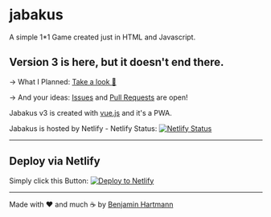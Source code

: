 # jabakus
A simple 1*1 Game created just in HTML and Javascript.

## Version 3 is here, but it doesn't end there.

-> What I Planned: [Take a look :eyes:](https://github.com/benjaminwolkchen/jabakus/projects/3)

-> And your ideas: [Issues](https://github.com/benjaminwolkchen/jabakus/issues) and [Pull Requests](https://github.com/benjaminwolkchen/jabakus/pulls) are open!


Jabakus v3 is created with [vue.js](https://vuejs.org/) and it's a PWA.

Jabakus is hosted by Netlify - Netlify Status: [![Netlify Status](https://api.netlify.com/api/v1/badges/6d62e6c6-9eff-461a-9ae0-977261eaa86d/deploy-status)](https://app.netlify.com/sites/jabakus/deploys)

* * *
## Deploy via Netlify

Simply click this Button: [![Deploy to Netlify](https://www.netlify.com/img/deploy/button.svg)](https://app.netlify.com/start/deploy?repository=https://github.com/benjaminwolkchen/jabakus)
* * *

Made with ❤️ and much ☕ by [Benjamin Hartmann](https://awesomebible.de)
